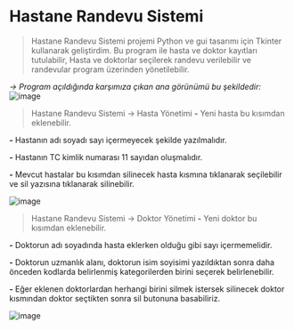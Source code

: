 # Hastane Randevu Sistemi

> Hastane Randevu Sistemi projemi Python ve gui tasarımı için Tkinter kullanarak geliştirdim. 
Bu program ile hasta ve doktor kayıtları tutulabilir, Hasta ve doktorlar seçilerek randevu verilebilir ve randevular program üzerinden yönetilebilir.

*-> Program açıldığında karşımıza çıkan ana görünümü bu şekildedir:*
![image](https://github.com/user-attachments/assets/310ce2e0-9905-4959-bc0a-1d9d91f5c8a7)


> Hastane Randevu Sistemi -> Hasta Yönetimi
**-** Yeni hasta bu kısımdan eklenebilir.
> 
**-** Hastanın adı soyadı sayı içermeyecek şekilde yazılmalıdır.

**-** Hastanın TC kimlik numarası 11 sayıdan oluşmalıdır.

**-** Mevcut hastalar bu kısımdan silinecek hasta kısmına tıklanarak seçilebilir ve sil yazısına tıklanarak silinebilir.


![image](https://github.com/user-attachments/assets/ae6c8046-281e-4cf7-ab7a-f2b9a58d025a)


> Hastane Randevu Sistemi -> Doktor Yönetimi
**-** Yeni doktor bu kısımdan eklenebilir.
>
**-** Doktorun adı soyadında hasta eklerken olduğu gibi sayı içermemelidir.
>
**-** Doktorun uzmanlık alanı, doktorun isim soyisimi yazıldıktan sonra daha önceden kodlarda belirlenmiş kategorilerden birini seçerek belirlenebilir.
>
**-** Eğer eklenen doktorlardan herhangi birini silmek istersek silinecek doktor kısmından doktor seçtikten sonra sil butonuna basabiliriz.

![image](https://github.com/user-attachments/assets/73831e84-3345-4036-ba18-72fe1fabecb2)

